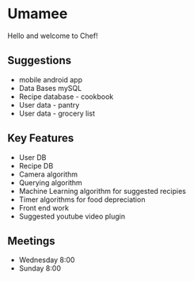 # Umamee

Hello and welcome to Chef!

## Suggestions         

- mobile android app 
- Data Bases mySQL
- Recipe database - cookbook
- User data - pantry 
- User data - grocery list

                         
## Key Features        


- User DB
- Recipe DB
- Camera algorithm
- Querying algorithm
- Machine Learning algorithm for suggested recipies
- Timer algorithms for food depreciation
- Front end work
- Suggested youtube video plugin



## Meetings 

- Wednesday 8:00
- Sunday 8:00


